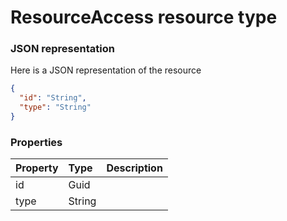 # ResourceAccess resource type



### JSON representation

Here is a JSON representation of the resource

```json
{
  "id": "String",
  "type": "String"
}

```
### Properties
| Property	   | Type	|Description|
|:---------------|:--------|:----------|
|id|Guid||
|type|String||

<!-- uuid: 7299fe33-96c9-47bf-9e65-dab6120e0478
2015-10-09 18:16:07 UTC -->